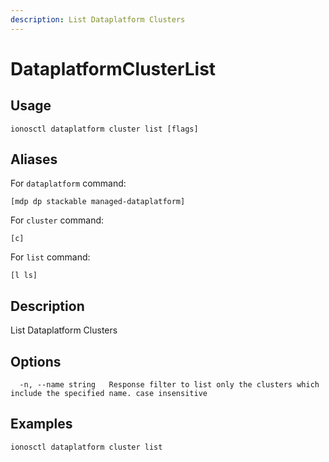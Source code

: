 ```yaml
---
description: List Dataplatform Clusters
---
```


# DataplatformClusterList

## Usage

```text
ionosctl dataplatform cluster list [flags]
```

## Aliases

For `dataplatform` command:

```text
[mdp dp stackable managed-dataplatform]
```

For `cluster` command:

```text
[c]
```

For `list` command:

```text
[l ls]
```

## Description

List Dataplatform Clusters

## Options

```text
  -n, --name string   Response filter to list only the clusters which include the specified name. case insensitive
```

## Examples

```text
ionosctl dataplatform cluster list
```

